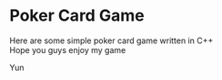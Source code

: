 # Poker Card Game

Here are some simple poker card game written in C++<br>
Hope you guys enjoy my game

Yun
